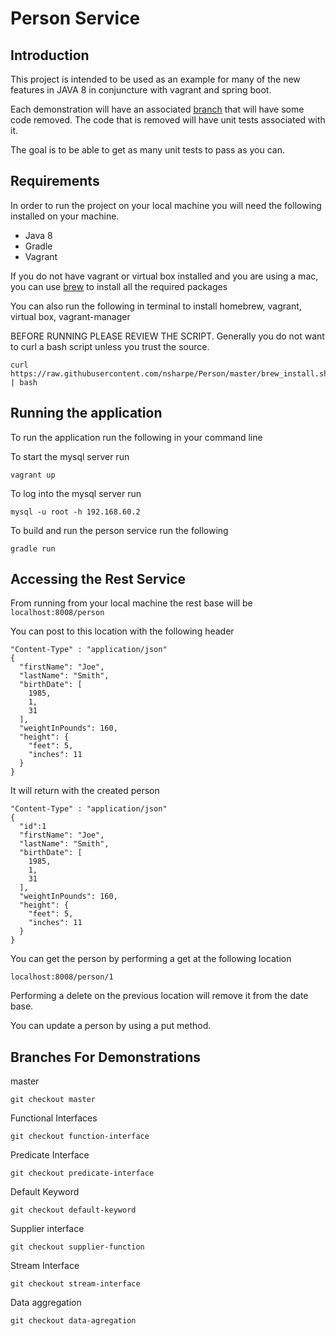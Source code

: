 # Person Service

## Introduction
This project is intended to be used as an example for many of the new features in JAVA 8 in conjuncture with vagrant and spring boot.

Each demonstration will have an associated [branch](https://github.com/nsharpe/Person#branches-for-demonstrations) that will have some code removed.  The code that is removed will have unit tests associated with it.

The goal is to be able to get as many unit tests to pass as you can.

## Requirements
In order to run the project on your local machine you will need the following installed on your machine.
* Java 8
* Gradle
* Vagrant

If you do not have vagrant or virtual box installed and you are using a mac, you can use [brew](http://brew.sh/) to install all the required packages

You can also run the following in terminal to install homebrew, vagrant, virtual box, vagrant-manager

BEFORE RUNNING PLEASE REVIEW THE SCRIPT.  Generally you do not want to curl a bash script unless you trust the source.

```
curl https://raw.githubusercontent.com/nsharpe/Person/master/brew_install.sh | bash
```

## Running the application
To run the application run the following in your command line

To start the mysql server run
```
vagrant up
```
To log into the mysql server run 
```
mysql -u root -h 192.168.60.2
```

To build and run the person service run the following
```
gradle run
```

## Accessing the Rest Service

From running from your local machine the rest base will be ``` localhost:8008/person  ```

You can post to this location with the following header
```
"Content-Type" : "application/json"
{
  "firstName": "Joe",
  "lastName": "Smith",
  "birthDate": [
    1985,
    1,
    31
  ],
  "weightInPounds": 160,
  "height": {
    "feet": 5,
    "inches": 11
  }
}
```

It will return with the created person
```
"Content-Type" : "application/json"
{
  "id":1
  "firstName": "Joe",
  "lastName": "Smith",
  "birthDate": [
    1985,
    1,
    31
  ],
  "weightInPounds": 160,
  "height": {
    "feet": 5,
    "inches": 11
  }
}
```

You can get the person by performing a get at the following location
```
localhost:8008/person/1
```

Performing a delete on the previous location will remove it from the date base.

You can update a person by using a put method.

## Branches For Demonstrations
master
```
git checkout master
```

Functional Interfaces
```
git checkout function-interface
```

Predicate Interface
```
git checkout predicate-interface
```

Default Keyword
```
git checkout default-keyword
```

Supplier interface
```
git checkout supplier-function
```

Stream Interface
```
git checkout stream-interface
```

Data aggregation 
```
git checkout data-agregation
```
